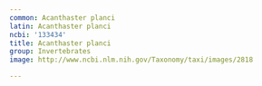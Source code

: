 ```yaml
---
common: Acanthaster planci
latin: Acanthaster planci
ncbi: '133434'
title: Acanthaster planci
group: Invertebrates
image: http://www.ncbi.nlm.nih.gov/Taxonomy/taxi/images/2818

---
```

